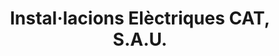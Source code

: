 ---
title: "Instal·lacions Elèctriques CAT, S.A.U."
url: /hostalric/instal-lacions-electriques-cat-s-a-u/
shop: hardware
---